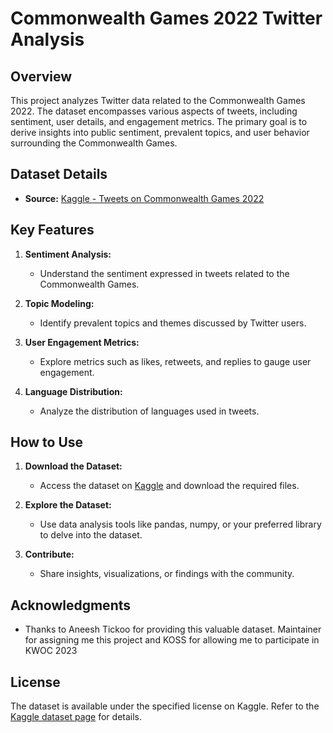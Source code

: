 # Commonwealth Games 2022 Twitter Analysis

## Overview

This project analyzes Twitter data related to the Commonwealth Games 2022. The dataset encompasses various aspects of tweets, including sentiment, user details, and engagement metrics. The primary goal is to derive insights into public sentiment, prevalent topics, and user behavior surrounding the Commonwealth Games.

## Dataset Details

- **Source:** [Kaggle - Tweets on Commonwealth Games 2022](https://www.kaggle.com/datasets/aneeshtickoo/tweets-on-common-wealth-games-2022)

## Key Features

1. **Sentiment Analysis:**
   - Understand the sentiment expressed in tweets related to the Commonwealth Games.

2. **Topic Modeling:**
   - Identify prevalent topics and themes discussed by Twitter users.

3. **User Engagement Metrics:**
   - Explore metrics such as likes, retweets, and replies to gauge user engagement.

4. **Language Distribution:**
   - Analyze the distribution of languages used in tweets.

## How to Use

1. **Download the Dataset:**
   - Access the dataset on [Kaggle](https://www.kaggle.com/datasets/aneeshtickoo/tweets-on-common-wealth-games-2022) and download the required files.

2. **Explore the Dataset:**
   - Use data analysis tools like pandas, numpy, or your preferred library to delve into the dataset.

3. **Contribute:**
   - Share insights, visualizations, or findings with the community.

## Acknowledgments

- Thanks to Aneesh Tickoo for providing this valuable dataset. Maintainer for assigning me this project and KOSS for allowing me to participate in KWOC 2023

## License

The dataset is available under the specified license on Kaggle. Refer to the [Kaggle dataset page](https://www.kaggle.com/datasets/aneeshtickoo/tweets-on-common-wealth-games-2022) for details.
